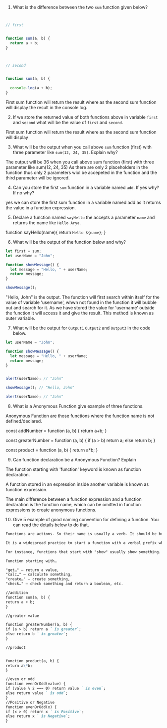1. What is the difference between the two `sum` function given below?

```js


// first


function sum(a, b) {
  return a + b;
}



// second


function sum(a, b) {
  
  console.log(a + b);
}
```




First sum function will return the result where as the second sum function will display the result in the console log.

2. If we store the returned value of both functions above in variable `first` and `second` what will be the value of `first` and `second`.

First sum function will return the result where as the second sum function will display

3. What will be the output when you call above `sum` function (first) with three parameter like `sum(12, 24, 35)`. Explain why?

The output will be 36 when you call above sum function (first) with three parameter like sum(12, 24, 35) As there are only 2 placeholders in the function thus only 2 parameters wiol be accepeted in the function and the third parameter will be ignored.

4. Can you store the first `sum` function in a variable named `add`. If yes why? If no why?

yes we can store the first sum function in a variable named add as it returns the value in a function expression.

5. Declare a function named `sayHello` the accepts a parameter `name` and returns the name like `Hello Arya`.

function sayHello(name){
return `Hello ${name}`;
}

6. What will be the output of the function below and why?

```js
let first = sum;
let userName = "John";

function showMessage() {
  let message = "Hello, " + userName;
  return message;
}

showMessage();
```

"Hello, John" is the output. The function will first search within itself for the value of variable 'username', whwn not found in the function it will bubble out and search for it. As we have stored the value for 'username' outside the function it will access it and give the result. This method is known as outer variable.

7. What will be the output for `Output1` `Output2` and `Output3` in the code below.




```js
let userName = "John";

function showMessage() {
  let message = "Hello, " + userName;
  return message;
}


alert(userName); // "John"

showMessage(); // "Hello, John"

alert(userName); // "John"
```

8. What is a Anonymous Function give example of three functions.

Anonymous Function are those functions where the function name is not defined/declared.

const addNumber = function (a, b) { return a+b; }

const greaterNumber = function (a, b) {
if (a > b) return a; else return b;
}

const product = function (a, b) {
return a*b;
}

9. Can function declaration be a Anonymous Function? Explain

The function starting with 'function' keyword is known as function declaration.

A function stored in an expression inside another variable is known as function expression.

The main difference between a function expression and a function declaration is the function name, which can be omitted in function expressions to create anonymous functions.

10. Give 5 example of good naming convention for defining a function. You can read the details below to do that.

```md
Functions are actions. So their name is usually a verb. It should be brief, as accurate as possible and describe what the function does, so that someone reading the code gets an indication of what the function does.

It is a widespread practice to start a function with a verbal prefix which vaguely describes the action. There must be an agreement within the team on the meaning of the prefixes.

For instance, functions that start with "show" usually show something.

Function starting with…

"get…" – return a value,
"calc…" – calculate something,
"create…" – create something,
"check…" – check something and return a boolean, etc.

//addition
function sum(a, b) {
return a + b;
}

//greater value

function greaterNumber(a, b) {
if (a > b) return a ` is greater`;
else return b ` is greater`;
}

//product


function product(a, b) {
return a\*b;
}

//even or odd
function evenOrOdd(value) {
if (value % 2 === 0) return value ` is even`;
else return value ` is odd`;
}
//Positive or Negative
function evenOrOdd(x) {
if (x > 0) return x ` is Positive`;
else return x ` is Negative`;
}
```

